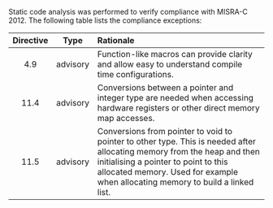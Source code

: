 Static code analysis was performed to verify compliance with MISRA-C 2012. The following table lists the compliance exceptions:

| Directive | Type     | Rationale |
| :-------: | :------: | :-------- |
| 4.9       | advisory | Function-like macros can provide clarity and allow easy to understand compile time configurations. |
| 11.4      | advisory | Conversions between a pointer and integer type are needed when accessing hardware registers or other direct memory map accesses. |
| 11.5      | advisory | Conversions from pointer to void to pointer to other type. This is needed after allocating memory from the heap and then initialising a pointer to point to this allocated memory. Used for example when allocating memory to build a linked list. |
